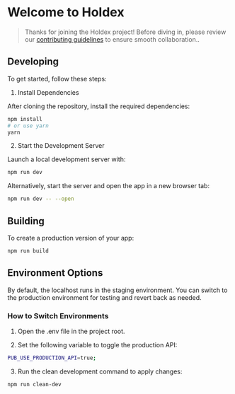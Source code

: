 # Welcome to Holdex

> Thanks for joining the Holdex project! Before diving in, please review our [contributing guidelines](https://github.com/holdex/developers/blob/main/.github/CONTRIBUTING.md) to ensure smooth collaboration..


## Developing

To get started, follow these steps:

1. Install Dependencies

 After cloning the repository, install the required dependencies:

  ```bash
npm install
# or use yarn
yarn
```

2. Start the Development Server

Launch a local development server with:

```bash
npm run dev
```

Alternatively, start the server and open the app in a new browser tab:

```bash
npm run dev -- --open
```


## Building

To create a production version of your app:

```bash
npm run build
```

## Environment Options

By default, the localhost runs in the staging environment. You can switch to the production environment for testing and revert back as needed.

### How to Switch Environments

1. Open the .env file in the project root.

2. Set the following variable to toggle the production API:

```bash
PUB_USE_PRODUCTION_API=true;
```

3. Run the clean development command to apply changes:

```bash
npm run clean-dev
```
